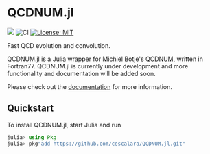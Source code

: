 # QCDNUM.jl

[![](https://img.shields.io/badge/docs-dev-blue.svg)](https://francescacapel.com/QCDNUM.jl/dev/) 
![CI](https://github.com/cescalara/QCDNUM.jl/actions/workflows/Tests.yml/badge.svg)
[![License: MIT](https://img.shields.io/badge/License-MIT-yellow.svg)](https://opensource.org/licenses/MIT)

Fast QCD evolution and convolution.

QCDNUM.jl is a Julia wrapper for Michiel Botje's [QCDNUM](https://www.nikhef.nl/~h24/qcdnum/), written in Fortran77. 
QCDNUM.jl is currently under development and more functionality and documentation will be added soon. 

Please check out the [documentation](https://francescacapel.com/QCDNUM.jl/dev/) for more information.

## Quickstart

To install QCDNUM.jl, start Julia and run

```julia
julia> using Pkg
julia> pkg"add https://github.com/cescalara/QCDNUM.jl.git"
```
